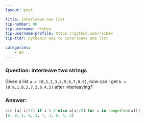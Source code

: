 ```yaml
---
layout: post

title: interleave one list
tip-number: 06
tip-username: richzw
tip-username-profile: https://github.com/richzw
tip-tldr: pythonic way to interleave one list

categories:
    - en
---
```


### Question: interleave two strings

Given a list `a = [0,1,2,3,4,5,6,7,8,9]`, how can I get `b = [0,9,1,8,2,7,3,6,4,5]` after interleaving?

### Answer:

```python
>>> [a[-i//2] if i % 2 else a[i//2] for i in range(len(a))]
[0, 9, 1, 8, 2, 7, 3, 6, 4, 5]
```
